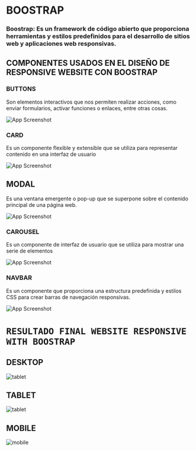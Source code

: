 # BOOSTRAP


### **Boostrap:** Es un framework de código abierto que proporciona herramientas y estilos predefinidos para el desarrollo de sitios web y aplicaciones web responsivas.

## COMPONENTES USADOS EN EL DISEÑO DE RESPONSIVE WEBSITE CON BOOSTRAP

### BUTTONS 
Son elementos interactivos que nos permiten realizar acciones, como enviar formularios, activar funciones o enlaces, entre otras cosas. 

![App Screenshot](https://i.ibb.co/CJBQbt8/buttons.gif)
### CARD

Es un componente flexible y extensible que se utiliza para representar contenido en una interfaz de usuario

![App Screenshot](https://i.ibb.co/vw4pLmf/card.gif)

## MODAL
Es una ventana emergente o pop-up que se superpone sobre el contenido principal de una página web.

![App Screenshot](https://i.ibb.co/9bn9x0y/modal2.gif)

### CAROUSEL
Es un componente de interfaz de usuario que se utiliza para mostrar una serie de elementos 

![App Screenshot](https://i.ibb.co/zFj3xGX/carousel-finish.gif)




### NAVBAR
Es un componente que proporciona una estructura predefinida y estilos CSS para crear barras de navegación responsivas.

![App Screenshot](https://i.ibb.co/6XG4997/Navbar.gif)



# `RESULTADO FINAL WEBSITE RESPONSIVE WITH BOOSTRAP`  


## DESKTOP

![tablet](https://i.ibb.co/D7kctMG/web-desktop.gif)

## TABLET
![tablet](https://i.ibb.co/jTSDgtK/tableta.gif)


## MOBILE

![mobile](https://i.ibb.co/Gfw84j6/celular.gif)



